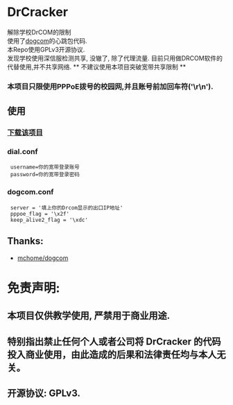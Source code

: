 # DrCracker
 解除学校DrCOM的限制  
 使用了[dogcom](https://github.com/mchome/dogcom)的心跳包代码.  
 本Repo使用GPLv3开源协议.  
 发现学校使用深信服检测共享, 没辙了, 除了代理流量.
 目前只用做DRCOM软件的代替使用,并不共享网络.
 ** 不建议使用本项目突破宽带共享限制 **
 ### 本项目只限使用PPPoE拨号的校园网,并且账号前加回车符('\r\n').
## 使用
 ### [下载该项目](https://github.com/Lu7fer/DrCracker/releases)
 ### dial.conf
 ```
  username=你的宽带登录账号  
  password=你的宽带登录密码  
 ```
 ### dogcom.conf
 ```
  server = '填上你的Drcom显示的出口IP地址'
  pppoe_flag = '\x2f'
  keep_alive2_flag = '\xdc'
 ```
## Thanks:
- [mchome/dogcom](https://github.com/mchome/dogcom)
# 免责声明:
## 本项目仅供教学使用, 严禁用于商业用途.
## 特别指出禁止任何个人或者公司将 DrCracker 的代码投入商业使用，由此造成的后果和法律责任均与本人无关。
## 开源协议: GPLv3.
